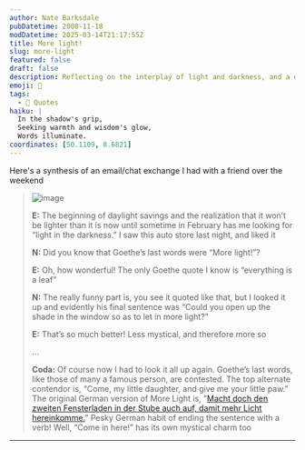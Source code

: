 ```yaml
---
author: Nate Barksdale
pubDatetime: 2008-11-18
modDatetime: 2025-03-14T21:17:55Z
title: More light!
slug: more-light
featured: false
draft: false
description: Reflecting on the interplay of light and darkness, and a discussion on Goethe's fascinating last words.
emoji: 🌅
tags:
  - 📖 Quotes
haiku: |
  In the shadow's grip,  
  Seeking warmth and wisdom's glow,  
  Words illuminate.
coordinates: [50.1109, 8.6821]
---
```


Here's a synthesis of an email/chat exchange I had with a friend over the weekend

> ![image](http://culture-making.com/media/DSCF0023.jpg)
>
> **E:** The beginning of daylight savings and the realization that it won’t be lighter than it is now until sometime in February has me looking for “light in the darkness.” I saw this auto store last night, and liked it
>
> **N:** Did you know that Goethe’s last words were “More light!”?
>
> **E:** Oh, how wonderful! The only Goethe quote I know is “everything is a leaf”
>
> **N:** The really funny part is, you see it quoted like that, but I looked it up and evidently his final sentence was “Could you open up the shade in the window so as to let in more light?”
>
> **E:** That’s so much better! Less mystical, and therefore more so
>
> …
>
> **Coda:** Of course now I had to look it all up again. Goethe’s last words, like those of many a famous person, are contested. The top alternate contendor is, “Come, my little daughter, and give me your little paw.” The original German version of More Light is, ”[Macht doch den zweiten Fensterladen in der Stube auch auf, damit mehr Licht hereinkomme.](http://books.google.com/books?id=MC4TAAAAYAAJ&pg=PA677&dq=goethe+%22mehr+licht%22+zweiten&lr=&as_brr=1&ei=gxMjSfWBNZLakASZx_yZDg)” Pesky German habit of ending the sentence with a verb! Well, “Come in here!” has its own mystical charm too

---
